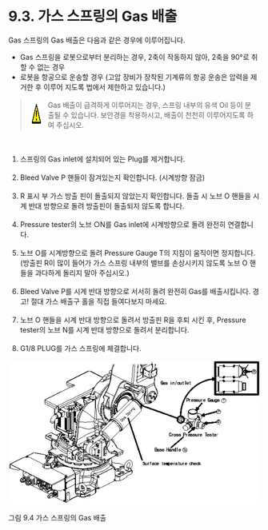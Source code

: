 ﻿# 9.3. 가스 스프링의 Gas 배출

Gas 스프링의 Gas 배출은 다음과 같은 경우에 이루어집니다.
-	Gas 스프링을 로봇으로부터 분리하는 경우, 2축이 작동하지 않아, 2축을 90°로 취할 수 없는 경우
-	로봇을 항공으로 운송할 경우 (고압 장비가 장착된 기계류의 항공 운송은 압력을 제거한 후 이루어 지도록 법에서 제한하고 있습니다.)

<blockquote>
<table border="0">
<thead>
  <tr>
    <td><img src="../_assets/주의표시.png" width = 40 height = 40> </td>
    <td colspan="4">Gas 배출이 급격하게 이루어지는 경우, 스프링 내부의 유색 Oil 등이 분출될 수 있습니다. 보안경을 착용하시고, 배출이 천천히 이루어지도록 하여 주십시오.</td>
  </tr>
</thead>
</table>  
</blockquote>

<br>

<ol style="list-style-type:decimal" start="1">
    <li>
스프링의 Gas inlet에 설치되어 있는 Plug를 제거합니다.
</li><br>
    <li>
Bleed Valve P 핸들이 잠겨있는지 확인합니다. (시계방향 잠금)
</li><br>
    <li>
R 표시 부 가스 방출 핀이 돌출되지 않았는지 확인합니다. 돌출 시 노브 O 핸들을 시계 반대 방향으로 돌려 방출핀이 돌출되지 않도록 합니다.
</li><br>
    <li>
Pressure tester의 노브 ○N를 Gas inlet에 시계방향으로 돌려 완전히 연결합니다.
</li><br>
    <li>
노브 O를 시계방향으로 돌려 Pressure Gauge T의 지침이 움직이면 정지합니다.(방출핀 R이 많이 들어가 가스 스프링 내부의 밸브를 손상시키지 않도록 노브 O 핸들을 과다하게 돌리지 말아 주십시오.)
</li><br>
    <li>
Bleed Valve P를 시계 반대 방향으로 서서히 돌려 완전히 Gas를 배출시킵니다.
경고! 절대 가스 배출구 홀을 직접 들여다보지 마세요.
</li><br>
    <li>
노브 O 핸들을 시계 반대 방향으로 돌려서 방출핀 R을 후퇴 시킨 후, Pressure tester의 노브 N를 시계 반대 방향으로 돌려서 분리합니다.
</li><br>
    <li>
G1/8 PLUG를 가스 스프링에 체결합니다.
</li>
</ol>


![](../_assets/그림_9.4_가스스프링_gas_배출.png)

그림 9.4 가스 스프링의 Gas 배출